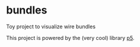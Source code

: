 # bundles
Toy project to visualize wire bundles

This project is powered by the (very cool) library [p5](http://p5js.org/).
